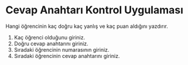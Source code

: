 # Cevap Anahtarı Kontrol Uygulaması

Hangi öğrencinin kaç doğru kaç yanlış ve kaç puan aldığını yazdırır.

1) Kaç öğrenci olduğunu giriniz.
2) Doğru cevap anahtarını giriniz.
3) Sıradaki öğrencinin numarasının giriniz.
4) Sıradaki öğrencinin cevap anahtarını giriniz.
